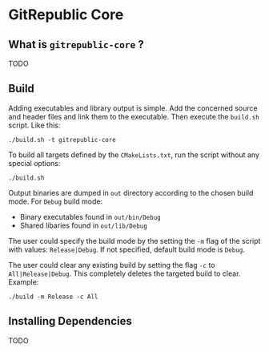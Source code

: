 # GitRepublic Core

## What is `gitrepublic-core` ?

TODO

## Build
Adding executables and library output is simple. Add the concerned source and header files and link them to the executable.
Then execute the `build.sh` script. Like this:

    ./build.sh -t gitrepublic-core

To build all targets defined by the `CMakeLists.txt`, run the script without any special options:

    ./build.sh

Output binaries are dumped in `out` directory according to the chosen build mode. For `Debug` build mode:
* Binary executables found in `out/bin/Debug`
* Shared libaries found in `out/lib/Debug`

The user could specify the build mode by the setting the `-m` flag of the script with values: `Release|Debug`.
If not specified, default build mode is `Debug`.

The user could clear any existing build by setting the flag `-c` to `All|Release|Debug`. This completely deletes the targeted build to clear. Example:

    ./build -m Release -c All

## Installing Dependencies

TODO
